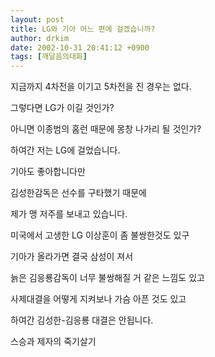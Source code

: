 ```yaml
---
layout: post
title: LG와 기아 어느 편에 걸겠습니까?
author: drkim
date: 2002-10-31 20:41:12 +0900
tags: [깨달음의대화]
---
```

지금까지 4차전을 이기고 5차전을 진 경우는 없다.
  

  
그렇다면 LG가 이길 것인가?
  
아니면 이종범의 홈런 때문에 몽창 나가리 될 것인가?
  
하여간 저는 LG에 걸었습니다.
  

  
기아도 좋아합니다만
  
김성한감독은 선수를 구타했기 때문에
  
제가 맹 저주를 보내고 있습니다.
  

  
미국에서 고생한 LG 이상훈이 좀 불쌍한것도 있구
  
기아가 올라가면 결국 삼성이 져서
  
늙은 김응룡감독이 너무 불쌍해질 거 같은 느낌도 있고
  
사제대결을 어떻게 지켜보나 가슴 아픈 것도 있고
  
하여간 김성한-김응룡 대결은 안됩니다.
  

  
스승과 제자의 죽기살기